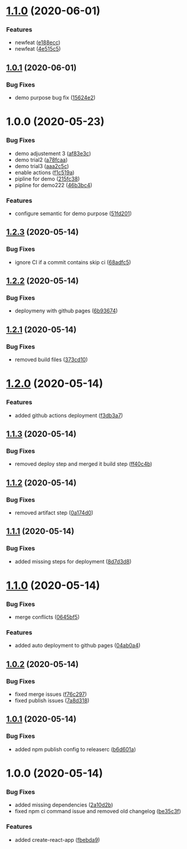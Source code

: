 # [1.1.0](https://github.com/mohamedtawfik1234/semantic-demo/compare/v1.0.1...v1.1.0) (2020-06-01)


### Features

* newfeat ([e188ecc](https://github.com/mohamedtawfik1234/semantic-demo/commit/e188eccb148e13d9e28f6d02f05b42df41f6d32e))
* newfeat ([4e515c5](https://github.com/mohamedtawfik1234/semantic-demo/commit/4e515c56862c01e382e41a5ae5194df34e9cb5a2))

## [1.0.1](https://github.com/mohamedtawfik1234/semantic-demo/compare/v1.0.0...v1.0.1) (2020-06-01)


### Bug Fixes

* demo purpose bug fix ([15624e2](https://github.com/mohamedtawfik1234/semantic-demo/commit/15624e27d1e34f20a8c5bff2a41eeeea877a1108))

# 1.0.0 (2020-05-23)


### Bug Fixes

* demo adjustement 3 ([af83e3c](https://github.com/mohamedtawfik1234/semantic-demo/commit/af83e3c08d4af10bf2e005bc76c679a2fa085930))
* demo trial2 ([a78fcaa](https://github.com/mohamedtawfik1234/semantic-demo/commit/a78fcaa75b928118c5fb287f8ded2f7f78e0a60c))
* demo trial3 ([aaa2c5c](https://github.com/mohamedtawfik1234/semantic-demo/commit/aaa2c5c800cffb347d60ed7168e8dc9dedcda6ad))
* enable actions ([f1c519a](https://github.com/mohamedtawfik1234/semantic-demo/commit/f1c519a96f4154a19d0f16e52000f7c2c16e1799))
* pipline for demo ([215fc38](https://github.com/mohamedtawfik1234/semantic-demo/commit/215fc386efaaa03bf78ef37e79dd9bed5ab02e15))
* pipline for demo222 ([46b3bc4](https://github.com/mohamedtawfik1234/semantic-demo/commit/46b3bc464a25621dd3d1fd76d38362032fa3f125))


### Features

* configure semantic for demo purpose ([51fd201](https://github.com/mohamedtawfik1234/semantic-demo/commit/51fd2012678accb3851c204823488834c822fb70))

## [1.2.3](https://github.com/abdelrahmanahmed/semantic-release-example/compare/v1.2.2...v1.2.3) (2020-05-14)


### Bug Fixes

* ignore CI if a commit contains skip ci ([68adfc5](https://github.com/abdelrahmanahmed/semantic-release-example/commit/68adfc5006658652888f9ebc827e8583353a4e29))

## [1.2.2](https://github.com/abdelrahmanahmed/semantic-release-example/compare/v1.2.1...v1.2.2) (2020-05-14)


### Bug Fixes

* deploymeny with github pages ([6b93674](https://github.com/abdelrahmanahmed/semantic-release-example/commit/6b936740f66c37ceb91a1a3a16684206f089a950))

## [1.2.1](https://github.com/abdelrahmanahmed/semantic-release-example/compare/v1.2.0...v1.2.1) (2020-05-14)


### Bug Fixes

* removed build files ([373cd10](https://github.com/abdelrahmanahmed/semantic-release-example/commit/373cd10f37dcd9913cdc577372d249bdb399d702))

# [1.2.0](https://github.com/abdelrahmanahmed/semantic-release-example/compare/v1.1.3...v1.2.0) (2020-05-14)


### Features

* added github actions deployment ([f3db3a7](https://github.com/abdelrahmanahmed/semantic-release-example/commit/f3db3a7c13831b54f2192be25b986a02d91da967))

## [1.1.3](https://github.com/abdelrahmanahmed/semantic-release-example/compare/v1.1.2...v1.1.3) (2020-05-14)


### Bug Fixes

* removed deploy step and merged it  build step ([ff40c4b](https://github.com/abdelrahmanahmed/semantic-release-example/commit/ff40c4bfe4bb1f28e8a9170b817a5893c6889dff))

## [1.1.2](https://github.com/abdelrahmanahmed/semantic-release-example/compare/v1.1.1...v1.1.2) (2020-05-14)


### Bug Fixes

* removed artifact step ([0a174d0](https://github.com/abdelrahmanahmed/semantic-release-example/commit/0a174d08994eb4738495fb84762d81c0e5ea10c6))

## [1.1.1](https://github.com/abdelrahmanahmed/semantic-release-example/compare/v1.1.0...v1.1.1) (2020-05-14)


### Bug Fixes

* added missing steps for deployment ([8d7d3d8](https://github.com/abdelrahmanahmed/semantic-release-example/commit/8d7d3d8afa673d4ce0b1299c1caa857f845db6cc))

# [1.1.0](https://github.com/abdelrahmanahmed/semantic-release-example/compare/v1.0.2...v1.1.0) (2020-05-14)


### Bug Fixes

* merge conflicts ([0645bf5](https://github.com/abdelrahmanahmed/semantic-release-example/commit/0645bf5b31f6fe0901e6a5c06a96ac32627e0df0))


### Features

* added auto deployment to github pages ([04ab0a4](https://github.com/abdelrahmanahmed/semantic-release-example/commit/04ab0a4be3d90f1ce6f5e9655eda59d4246db938))

## [1.0.2](https://github.com/abdelrahmanahmed/semantic-release-example/compare/v1.0.1...v1.0.2) (2020-05-14)


### Bug Fixes

* fixed merge issues ([f76c297](https://github.com/abdelrahmanahmed/semantic-release-example/commit/f76c2976cf0aa4dff470de4b2c15947451b26cc8))
* fixed publish issues ([7a8d318](https://github.com/abdelrahmanahmed/semantic-release-example/commit/7a8d31862774370bd17f6ea164da5d6f1b30b979))

## [1.0.1](https://github.com/abdelrahmanahmed/semantic-release-example/compare/v1.0.0...v1.0.1) (2020-05-14)


### Bug Fixes

* added npm publish config to releaserc ([b6d601a](https://github.com/abdelrahmanahmed/semantic-release-example/commit/b6d601a8e3d5249cc14bcfbbb8a4cb9155cd61f9))

# 1.0.0 (2020-05-14)


### Bug Fixes

* added missing dependencies ([2a10d2b](https://github.com/abdelrahmanahmed/semantic-release-example/commit/2a10d2ba997587e948472cbd58198b63fbd1e1f8))
* fixed npm ci command issue and removed old changelog ([be35c3f](https://github.com/abdelrahmanahmed/semantic-release-example/commit/be35c3f51cfe959c9d5740e28f74d0db9d703e97))


### Features

* added create-react-app ([fbebda9](https://github.com/abdelrahmanahmed/semantic-release-example/commit/fbebda91d8462641c5d428e198f575776a2f008e))

